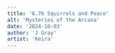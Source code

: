 ```yaml
---
title: '6.76 Squirrels and Peace'
alt: 'Mysteries of the Arcana'
date: '2024-10-03'
author: 'J Gray'
artist: 'Keira'
---
```

